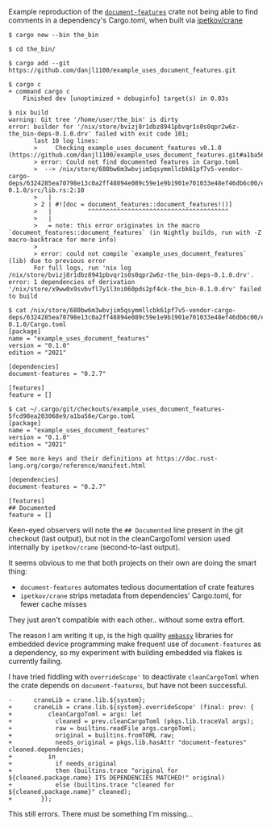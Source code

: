 Example reproduction of the [`document-features`](https://lib.rs/crates/document-features) crate not being able to find comments in a dependency's Cargo.toml, when built via [ipetkov/crane](https://github.com/ipetkov/crane)

```
$ cargo new --bin the_bin

$ cd the_bin/

$ cargo add --git https://github.com/danjl1100/example_uses_document_features.git

$ cargo c
+ command cargo c
    Finished dev [unoptimized + debuginfo] target(s) in 0.03s

$ nix build
warning: Git tree '/home/user/the_bin' is dirty
error: builder for '/nix/store/bvizj8r1dbz8941pbvqr1s0s0qpr2w6z-the_bin-deps-0.1.0.drv' failed with exit code 101;
       last 10 log lines:
       >     Checking example_uses_document_features v0.1.0 (https://github.com/danjl1100/example_uses_document_features.git#a1ba56e5)
       > error: Could not find documented features in Cargo.toml
       >  --> /nix/store/680bw6m3wbvjim5qsymmllcbk61pf7v5-vendor-cargo-deps/6324285ea70798e13c0a2ff48894e089c59e1e9b1901e701033e48ef46db6c00/example_uses_document_features-0.1.0/src/lib.rs:2:10
       >   |
       > 2 | #![doc = document_features::document_features!()]
       >   |          ^^^^^^^^^^^^^^^^^^^^^^^^^^^^^^^^^^^^^^^
       >   |
       >   = note: this error originates in the macro `document_features::document_features` (in Nightly builds, run with -Z macro-backtrace for more info)
       >
       > error: could not compile `example_uses_document_features` (lib) due to previous error
       For full logs, run 'nix log /nix/store/bvizj8r1dbz8941pbvqr1s0s0qpr2w6z-the_bin-deps-0.1.0.drv'.
error: 1 dependencies of derivation '/nix/store/x9ww0x9svbvfl7y1l3ni060pds2pf4ck-the_bin-0.1.0.drv' failed to build

$ cat /nix/store/680bw6m3wbvjim5qsymmllcbk61pf7v5-vendor-cargo-deps/6324285ea70798e13c0a2ff48894e089c59e1e9b1901e701033e48ef46db6c00/example_uses_document_features-0.1.0/Cargo.toml
[package]
name = "example_uses_document_features"
version = "0.1.0"
edition = "2021"

[dependencies]
document-features = "0.2.7"

[features]
feature = []

$ cat ~/.cargo/git/checkouts/example_uses_document_features-5fcd98ea203068e9/a1ba56e/Cargo.toml
[package]
name = "example_uses_document_features"
version = "0.1.0"
edition = "2021"

# See more keys and their definitions at https://doc.rust-lang.org/cargo/reference/manifest.html

[dependencies]
document-features = "0.2.7"

[features]
## Documented
feature = []
```
Keen-eyed observers will note the `## Documented` line present in the git checkout (last output), but not in the cleanCargoToml version used internally by `ipetkov/crane` (second-to-last output).

It seems obvious to me that both projects on their own are doing the smart thing:
- `document-features` automates tedious documentation of crate features
- `ipetkov/crane` strips metadata from dependencies' Cargo.toml, for fewer cache misses

They just aren't compatible with each other.. without some extra effort.


The reason I am writing it up, is the high quality [`embassy`]() libraries for embedded device programming make frequent use of `document-features` as a dependency, so my experiment with building embedded via flakes is currently failing.


I have tried fiddling with `overrideScope'` to deactivate `cleanCargoToml` when the crate depends on `document-features`, but have not been successful.
```
-      craneLib = crane.lib.${system};
+      craneLib = crane.lib.${system}.overrideScope' (final: prev: {
+          cleanCargoToml = args: let
+            cleaned = prev.cleanCargoToml (pkgs.lib.traceVal args);
+            raw = builtins.readFile args.cargoToml;
+            original = builtins.fromTOML raw;
+            needs_original = pkgs.lib.hasAttr "document-features" cleaned.dependencies;
+          in
+            if needs_original
+            then (builtins.trace "original for ${cleaned.package.name} ITS DEPENDENCIES MATCHED!" original)
+            else (builtins.trace "cleaned for ${cleaned.package.name}" cleaned);
+        });
```
This still errors.  There must be something I'm missing...

